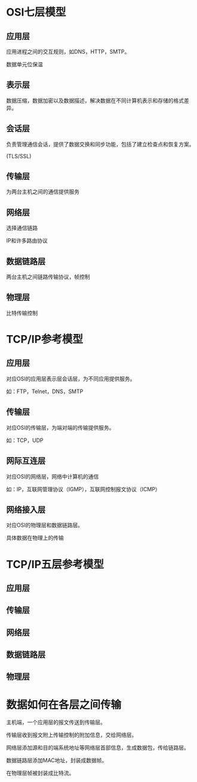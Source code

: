 # OSI七层模型

## 应用层

应用进程之间的交互规则，如DNS，HTTP，SMTP。

数据单元位保温

## 表示层

数据压缩，数据加密以及数据描述，解决数据在不同计算机表示和存储的格式差异。

## 会话层

负责管理通信会话，提供了数据交换和同步功能，包括了建立检查点和恢复方案。

(TLS/SSL)

## 传输层

为两台主机之间的通信提供服务

## 网络层

选择通信链路

IP和许多路由协议

## 数据链路层

两台主机之间链路传输协议，帧控制

## 物理层

比特传输控制

# TCP/IP参考模型

## 应用层

对应OSI的应用层表示层会话层，为不同应用提供服务。

如：FTP，Telnet，DNS，SMTP

## 传输层

对应OSI的传输层，为端对端的传输提供服务。

如：TCP，UDP

## 网际互连层

对应OSI的网络层，网络中计算机的通信

如：IP，互联网管理协议（IGMP），互联网控制报文协议（ICMP）

## 网络接入层

对应OSI的物理层和数据链路层。

具体数据在物理上的传输

# TCP/IP五层参考模型

## 应用层

## 传输层

## 网络层

## 数据链路层

## 物理层

# 数据如何在各层之间传输

主机端，一个应用层的报文传送到传输层。

传输层收到报文附上传输控制的附加信息，交给网络层。

网络层添加源和目的端系统地址等网络层首部信息，生成数据包，传给链路层。

数据链路层添加MAC地址，封装成数据帧。

在物理层帧被封装成比特流。